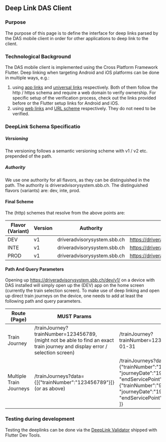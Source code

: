 ## Deep Link DAS Client

### Purpose

The purpose of this page is to define the interface for deep links parsed by the DAS mobile client in order for other
applications to deep link to the client.

### Technological Background

The DAS mobile client is implemented using the Cross Platform Framework Flutter. Deep linking when targeting Android and
iOS platforms can be done in multiple ways, e.g.:

1. using [app links](https://developer.android.com/training/app-links)
   and [universal links](https://developer.apple.com/documentation/xcode/allowing-apps-and-websites-to-link-to-your-content)
   respectively. Both of them follow the http / https schema and require a web domain to verify ownership. For specific
   setup of the verification process, check out the links provided before or the Flutter setup links for Android and
   iOS.
2. using [web links](https://developer.android.com/training/app-links#web-links)
   and [URL scheme](https://developer.apple.com/documentation/xcode/defining-a-custom-url-scheme-for-your-app)
   respectively. They do not need to be verified.

### DeepLink Schema Specificatio

##### Versioning

The versioning follows a semantic versioning scheme with v1 / v2 etc. prepended of the path.

##### Authority

We use one authority for all flavors, as they can be distinguished in the path. The authority is
driveradvisorysystem.sbb.ch.
The distinguished flavors (variants) are: dev, inte, prod.

#### Final Scheme

The (http) schemes that resolve from the above points are:

| Flavor (Variant) | Version | Authority                   | Scheme                                                 |
|------------------|---------|-----------------------------|--------------------------------------------------------|
| DEV              | v1      | driveradvisorysystem.sbb.ch | https://driveradvisorysystem.sbb.ch/dev/v1/PATH+QUERY  |
| INTE             | v1      | driveradvisorysystem.sbb.ch | https://driveradvisorysystem.sbb.ch/inte/v1/PATH+QUERY |
| PROD             | v1      | driveradvisorysystem.sbb.ch | https://driveradvisorysystem.sbb.ch/prod/v1/PATH+QUERY |

#### Path And Query Parameters

Opening up https://driveradvisorysystem.sbb.ch/dev/v1/ on a device with DAS installed will simply open up the (DEV) app
on the home screen (currently the train selection screen). To make use of deep linking and open up direct train journeys
on the device, one needs to add at least the following path and query parameters.

| Route (Page)            | MUST Params                                                                                                                     | RECOMMENDED Params                                                                                                                                                                                                                                                                                                                      |
|-------------------------|---------------------------------------------------------------------------------------------------------------------------------|-----------------------------------------------------------------------------------------------------------------------------------------------------------------------------------------------------------------------------------------------------------------------------------------------------------------------------------------|
| Train Journey           | /trainJourney?trainNumber=123456789,<br>(might not be able to find an exact train journey and display error / selection screen) | /trainJourney?trainNumber=123456789&companyCode=1285&journeyDate=1970-01-31                                                                                                                                                                                                                                                             |
| Multiple Train Journeys | /trainJourneys?data={[{"trainNumber":"123456789"}]} (or as above)                                                               | /trainJourneys?data={[<br>{"trainNumber":"123456789", "companyCode"="1285", "journeyDate":"1970-01-31", "startServicePoint":"IDENTIFIERA", "endServicePoint":"IDENTIFIERB"},<br>{"trainNumber":"987654321", "companyCode"="2185", "journeyDate":"1970-01-31", "startServicePoint":"IDENTIFIERC", "endServicePoint":"IDENTIFIERD"}<br>]} |

### Testing during development

Testing the deeplinks can be done via the [DeepLink Validator](https://docs.flutter.dev/tools/devtools/deep-links)
shipped with Flutter Dev Tools.